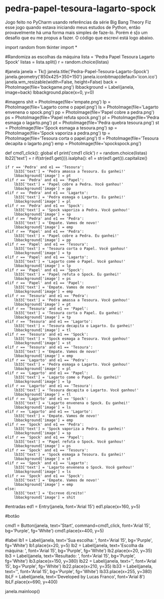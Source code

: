# pedra-papel-tesoura-lagarto-spock
Jogo feito no PyCharm usando referências da série Big Bang Theory
Fiz esse jogo quando estava iniciando meus estudos de Python, então provavelmente há uma forma mais simples de faze-lo. Porém é s[o um desafio que eu me propus a fazer.
O código que escrevi está logo abaixo.

import random
from tkinter import *

#Randomiza as escolhas da máquina
lista = 'Pedra Papel Tesoura Lagarto Spock'
listas = lista.split()
r = random.choice(listas)

#janela
janela = Tk()
janela.title('Pedra-Papel-Tesoura-Lagarto-Spock')
janela.geometry('850x425+350+150')
janela.iconbitmap(default='icon.ico')
janela.wm_resizable(width=False, height=False)
back = PhotoImage(file='backgame.png')
lbbackground = Label(janela, image=back)
lbbackground.place(x=0, y=0)

#imagens
shit = PhotoImage(file='empate.png')
lp = PhotoImage(file='Lagarto come o papel.png')
ls = PhotoImage(file='Lagarto envenena o spock.png')
pp = PhotoImage(file='Papel cobre a pedra.png')
ps = PhotoImage(file='Papel refuta spock.png')
pl = PhotoImage(file='Pedra esmaga o lagarto.png')
pt = PhotoImage(file='Pedra quebra tesoura.png')
st = PhotoImage(file='Spock esmaga a tesoura.png')
sp = PhotoImage(file='Spock vaporiza a pedra.png')
tp = PhotoImage(file='Tesoura corta o papel.png')
tl = PhotoImage(file='Tesoura decapita o lagarto.png')
emp = PhotoImage(file='spockspock.png')

def cmd1_click():
    global e1
    print('cmd1 click')
    r = random.choice(listas)
    lb22['text'] = r
    if(str(ed1.get())).isalpha():
        e1 = str(ed1.get()).capitalize()

    if r == 'Pedra' and e1 == 'Tesoura':
        lb33['text'] = 'Pedra amassa a Tesoura. Eu ganhei!'
        lbbackground['image'] = pt
    elif r == 'Pedra' and e1 == 'Papel':
        lb33['text'] = 'Papel cobre a Pedra. Você ganhou!'
        lbbackground['image'] = pp
    elif r == 'Pedra' and e1 == 'Lagarto':
        lb33['text'] = 'Pedra esmaga o Lagarto. Eu ganhei!'
        lbbackground['image'] = pl
    elif r == 'Pedra' and e1 == 'Spock':
        lb33['text'] = 'Spock vaporiza a Pedra. Você ganhou!'
        lbbackground['image'] = sp
    elif r == 'Pedra' and e1 == 'Pedra':
        lb33['text'] = 'Empate. Vamos de novo!'
        lbbackground['image'] = emp
    elif r == 'Papel' and e1 == 'Pedra':
        lb33['text'] = 'Papel cobre a Pedra. Eu ganhei!'
        lbbackground['image'] = pp
    elif r == 'Papel' and e1 == 'Tesoura':
        lb33['text'] = 'Tesoura corta o Papel. Você ganhou!'
        lbbackground['image'] = tp
    elif r == 'Papel' and e1 == 'Lagarto':
        lb33['text'] = 'Lagarto come o Papel. Você ganhou!'
        lbbackground['image'] = lp
    elif r == 'Papel' and e1 == 'Spock':
        lb33['text'] = 'Papel refuta o Spock. Eu ganhei!'
        lbbackground['image'] = ps
    elif r == 'Papel' and e1 == 'Papel':
        lb33['text'] = 'Empate. Vamos de novo!'
        lbbackground['image'] = emp
    elif r == 'Tesoura' and e1 == 'Pedra':
        lb33['text'] = 'Pedra amassa a Tesoura. Você ganhou!'
        lbbackground['image'] = pt
    elif r == 'Tesoura' and e1 == 'Papel':
        lb33['text'] = 'Tesoura corta o Papel. Eu ganhei!'
        lbbackground['image'] = tp
    elif r == 'Tesoura' and e1 == 'Lagarto':
        lb33['text'] = 'Tesoura decapita o Lagarto. Eu ganhei!'
        lbbackground['image'] = tl
    elif r == 'Tesoura' and e1 == 'Spock':
        lb33['text'] = 'Spock esmaga a Tesoura. Você ganhou!'
        lbbackground['image'] = st
    elif r == 'Tesoura' and e1 == 'Tesoura':
        lb33['text'] = 'Empate. Vamos de novo!'
        lbbackground['image'] = emp
    elif r == 'Lagarto' and e1 == 'Pedra':
        lb33['text'] = 'Pedra esmaga o Lagarto. Você ganhou!'
        lbbackground['image'] = pl
    elif r == 'Lagarto' and e1 == 'Papel':
        lb33['text'] = 'Lagarto come o Papel. Eu ganhei!'
        lbbackground['image'] = lp
    elif r == 'Lagarto' and e1 == 'Tesoura':
        lb33['text'] = 'Tesoura decapita o Lagarto. Você ganhou!'
        lbbackground['image'] = tl
    elif r == 'Lagarto' and e1 == 'Spock':
        lb33['text'] = 'Lagarto envenena o Spock. Eu ganhei!'
        lbbackground['image'] = ls
    elif r == 'Lagarto' and e1 == 'Lagarto':
        lb33['text'] = 'Empate. Vamos de novo!'
        lbbackground['image'] = emp
    elif r == 'Spock' and e1 == 'Pedra':
        lb33['text'] = 'Spock vaporiza a Pedra. Eu ganhei!'
        lbbackground['image'] = sp
    elif r == 'Spock' and e1 == 'Papel':
        lb33['text'] = 'Papel refuta o Spock. Você ganhou!'
        lbbackground['image'] = ps
    elif r == 'Spock' and e1 == 'Tesoura':
        lb33['text'] = 'Spock esmaga a Tesoura. Eu ganhei!'
        lbbackground['image'] = st
    elif r == 'Spock' and e1 == 'Lagarto':
        lb33['text'] = 'Lagarto envenena o Spock. Você ganhou!'
        lbbackground['image'] = ls
    elif r == 'Spock' and e1 == 'Spock':
        lb33['text'] = 'Empate. Vamos de novo!'
        lbbackground['image'] = emp
    else:
        lb33['text'] = 'Escreve direito!'
        lbbackground['image'] = shit

#entradas
ed1 = Entry(janela, font='Arial 15')
ed1.place(x=160, y=5)

#botão

cmd1 = Button(janela, text='Start', command=cmd1_click, font='Arial 15', bg='Purple', fg='White')
cmd1.place(x=400, y=5)

#label
lb1 = Label(janela, text='Sua escolha: ', font='Arial 15', bg='Purple', fg='White')
lb1.place(x=20, y=5)
lb2 = Label(janela, text='Escolha da máquina: ', font='Arial 15', bg='Purple', fg='White')
lb2.place(x=20, y=35)
lb3 = Label(janela, text='Resultado: ', font='Arial 15', bg='Purple', fg='White')
lb3.place(x=150, y=380)
lb22 = Label(janela, text='', font='Arial 15', bg='Purple', fg='White')
lb22.place(x=210, y=35)
lb33 = Label(janela, text='', font='Arial 15', bg='Purple', fg='White')
lb33.place(x=255, y=380)
lbLF = Label(janela, text='Developed by Lucas Franco', font='Arial 8')
lbLF.place(x=690, y=400)

janela.mainloop()
